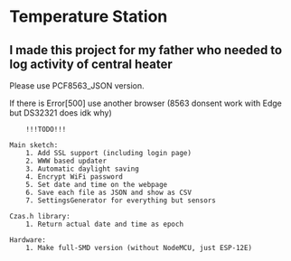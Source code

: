 # Temperature Station  
## I made this project for my father who needed to log activity of central heater  

Please use PCF8563_JSON version.  

If there is Error[500] use another browser (8563 donsent work with Edge but DS32321 does idk why)  
	
		!!!TODO!!!  

	Main sketch:  
		1. Add SSL support (including login page)  
		2. WWW based updater  
		3. Automatic daylight saving  
		4. Encrypt WiFi password   
		5. Set date and time on the webpage  
		6. Save each file as JSON and show as CSV  
		7. SettingsGenerator for everything but sensors

	Czas.h library:  
		1. Return actual date and time as epoch  

	Hardware:   
		1. Make full-SMD version (without NodeMCU, just ESP-12E)  